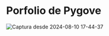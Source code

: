 # Porfolio de Pygove
![Captura desde 2024-08-10 17-44-37](https://github.com/user-attachments/assets/aefaae19-ae39-4f45-b5b9-825c118e27ae)
